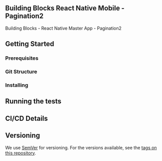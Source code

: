 ## Building Blocks React Native Mobile -  Pagination2

Building Blocks - React Native Master App - Pagination2

## Getting Started

### Prerequisites

### Git Structure

### Installing

## Running the tests

## CI/CD Details

## Versioning

We use [SemVer](http://semver.org/) for versioning. For the versions available, see the [tags on this repository](https://github.com/your/project/tags).